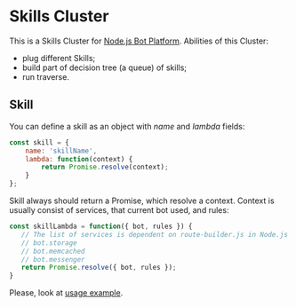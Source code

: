 # Skills Cluster
This is a Skills Cluster for [Node.js Bot Platform](https://github.com/evilai/nodejs-bot-platform). Abilities of this Cluster:
* plug different Skills;
* build part of decision tree (a queue) of skills;
* run traverse.

## Skill
You can define a skill as an object with _name_ and _lambda_ fields:
```js
const skill = {
    name: 'skillName',
    lambda: function(context) {
        return Promise.resolve(context);
    }
};
```

Skill always should return a Promise, which resolve a context. Context is usually consist of services, that current bot used, and rules:
 
 ```js
 const skillLambda = function({ bot, rules }) {
    // The list of services is dependent on route-builder.js in Node.js Bot Platform repository 
    // bot.storage
    // bot.memcached
    // bot.messenger
    return Promise.resolve({ bot, rules });
 }
 ```
 
 Please, look at [usage example](https://github.com/evilai/nodejs-bot-platform/blob/master/src/bot/skills/clusters/happy-path/index.js).